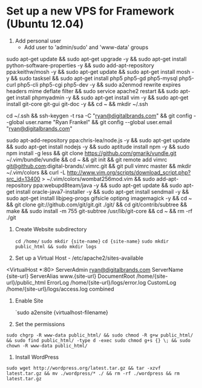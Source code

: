 # Set up a new VPS for Framework (Ubuntu 12.04)

1. Add personal user
    * Add user to 'admin/sudo' and 'www-data' groups

sudo apt-get update && sudo apt-get upgrade -y && sudo apt-get install python-software-properties -y && sudo add-apt-repository ppa:keithw/mosh -y && sudo apt-get update && sudo apt-get install mosh -y && sudo tasksel && sudo apt-get install php5 php5-gd php5-mysql php5-curl php5-cli php5-cgi php5-dev -y && sudo a2enmod rewrite expires headers mime deflate filter && sudo service apache2 restart && sudo apt-get install phpmyadmin -y && sudo apt-get install vim -y && sudo apt-get install git-core git-gui git-doc -y && cd ~ && mkdir ~/.ssh

cd ~/.ssh && ssh-keygen -t rsa -C "ryan@digitalbrands.com" && git config --global user.name "Ryan Frankel" && git config --global user.email "ryan@digitalbrands.com"

sudo apt-add-repository ppa:chris-lea/node.js -y && sudo apt-get update && sudo apt-get install nodejs -y && sudo aptitude install npm -y && sudo npm install -g less && git clone https://github.com/gmarik/vundle.git ~/.vim/bundle/vundle && cd ~ && git init && git remote add vimrc git@github.com:digital-brands/.vimrc.git && git pull vimrc master && mkdir ~/.vim/colors && curl -L http://www.vim.org/scripts/download_script.php?src_id=13400 > ~/.vim/colors/wombat256mod.vim && sudo add-apt-repository ppa:webupd8team/java -y && sudo apt-get update && sudo apt-get install oracle-java7-installer -y && sudo apt-get install sendmail -y && sudo apt-get install libjpeg-progs gifsicle optipng imagemagick -y && cd ~ && git clone git://github.com/git/git.git ./git/ && cd git/contrib/subtree && make && sudo install -m 755 git-subtree /usr/lib/git-core && cd ~ && rm -rf ./git

1. Create Website subdirectory

    `cd /home/`
    `sudo mkdir {site-name}`
     `cd {site-name}`
    `sudo mkdir public_html && sudo mkdir logs`

1. Set up a Virtual Host - /etc/apache2/sites-available

<VirtualHost *:80>
    ServerAdmin ryan@digitalbrands.com
    ServerName {site-url}
    ServerAlias www.{site-url}
    DocumentRoot /home/{site-url}/public_html
    ErrorLog /home/{site-url}/logs/error.log
    CustomLog /home/{site-url}/logs/access.log combined
</VirtualHost>

1. Enable Site

    `sudo a2ensite {virtualhost-filename}

1. Set the permissions

`sudo chgrp -R www-data public_html/ && sudo chmod -R g+w public_html/ && sudo find public_html/ -type d -exec sudo chmod g+s {} \; && sudo chown -R www-data public_html/`

1. Install WordPress

`sudo wget http://wordpress.org/latest.tar.gz && tar -xzvf latest.tar.gz && mv ./wordpress/* ./ && rm -rf ./wordpress && rm latest.tar.gz`
